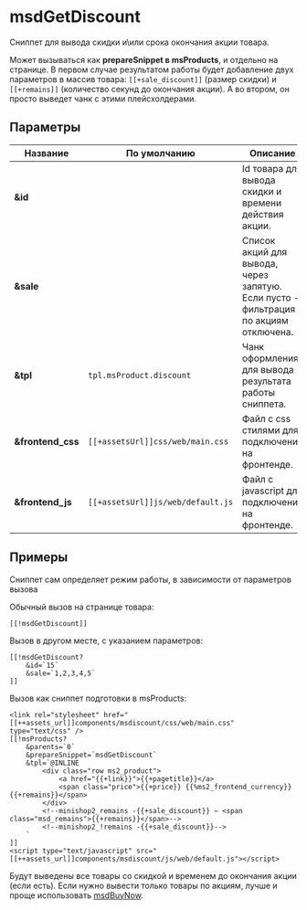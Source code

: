 # msdGetDiscount

Сниппет для вывода скидки и\или срока окончания акции товара.

Может вызываться как **prepareSnippet в msProducts**, и отдельно на странице.
В первом случае результатом работы будет добавление двух параметров в массив товара: `[[+sale_discount]]` (размер скидки) и `[[+remains]]` (количество секунд до окончания акции).
А во втором, он просто выведет чанк с этими плейсхолдерами.

## Параметры

| Название          | По умолчанию                    | Описание                                                                             |
|-------------------|---------------------------------|--------------------------------------------------------------------------------------|
| **&id**           |                                 | Id товара для вывода скидки и времени действия акции.                                |
| **&sale**         |                                 | Список акций для вывода, через запятую. Если пусто - фильтрация по акциям отключена. |
| **&tpl**          | `tpl.msProduct.discount`          | Чанк оформления для вывода результата работы сниппета.                               |
| **&frontend_css** | `[[+assetsUrl]]css/web/main.css`  | Файл с css стилями для подключения на фронтенде.                                     |
| **&frontend_js**  | `[[+assetsUrl]]js/web/default.js` | Файл с javascript для подключения на фронтенде.                                      |

## Примеры

Сниппет сам определяет режим работы, в зависимости от параметров вызова

Обычный вызов на странице товара:

``` modx
[[!msdGetDiscount]]
```

Вызов в другом месте, с указанием параметров:

``` modx
[[!msdGetDiscount?
    &id=`15`
    &sale=`1,2,3,4,5`
]]
```

Вызов как сниппет подготовки в msProducts:

``` modx
<link rel="stylesheet" href="[[++assets_url]]components/msdiscount/css/web/main.css" type="text/css" />
[[!msProducts?
    &parents=`0`
    &prepareSnippet=`msdGetDiscount`
    &tpl=`@INLINE
        <div class="row ms2_product">
            <a href="{{+link}}">{{+pagetitle}}</a>
            <span class="price">{{+price}} {{%ms2_frontend_currency}}{{+remains}}</span>
        </div>
        <!--minishop2_remains -{{+sale_discount}} — <span class="msd_remains">{{+remains}}</span>-->
        <!--minishop2_!remains -{{+sale_discount}}-->
    `
]]
<script type="text/javascript" src="[[++assets_url]]components/msdiscount/js/web/default.js"></script>
```

Будут выведены все товары со скидкой и временем до окончания акции (если есть). Если нужно вывести только товары по акциям, лучше и проще использовать [msdBuyNow][1].

[1]: /components/02_miniShop2/05_Другие_дополнения/02_msDiscount/04_Сниппеты/01_msdBuyNow.md
